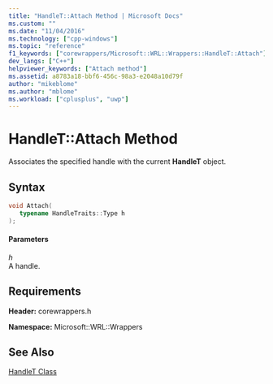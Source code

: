 ```yaml
---
title: "HandleT::Attach Method | Microsoft Docs"
ms.custom: ""
ms.date: "11/04/2016"
ms.technology: ["cpp-windows"]
ms.topic: "reference"
f1_keywords: ["corewrappers/Microsoft::WRL::Wrappers::HandleT::Attach"]
dev_langs: ["C++"]
helpviewer_keywords: ["Attach method"]
ms.assetid: a8783a18-bbf6-456c-98a3-e2048a10d79f
author: "mikeblome"
ms.author: "mblome"
ms.workload: ["cplusplus", "uwp"]
---
```

# HandleT::Attach Method
Associates the specified handle with the current **HandleT** object.  
  
## Syntax  
  
```cpp  
void Attach(  
   typename HandleTraits::Type h  
);  
```  
  
#### Parameters  
 *h*  
 A handle.  
  
## Requirements  
 **Header:** corewrappers.h  
  
 **Namespace:** Microsoft::WRL::Wrappers  
  
## See Also  
 [HandleT Class](../windows/handlet-class.md)